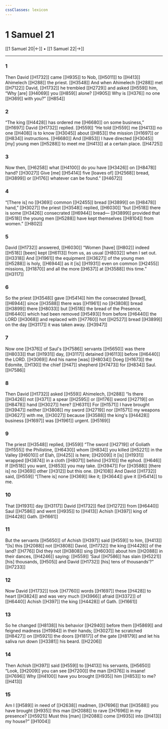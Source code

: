 ```yaml
---
cssClasses: lexicon
---
```


# 1 Samuel 21

[[1 Samuel 20|←]] • [[1 Samuel 22|→]]

---

### 1
Then David [[H1732]] came [[H935]] to Nob, [[H5011]] to [[H413]] Ahimelech [[H288]] the priest. [[H3548]] And when Ahimelech [[H288]] met [[H7122]] David, [[H1732]] he trembled [[H2729]] and asked [[H559]] him,  “Why [are] [[H4069]] you [[H859]] alone? [[H905]] Why is [[H376]] no one [[H369]] with you?” [[H854]]

### 2
“The king [[H4428]] has ordered me [[H6680]] on some business,” [[H1697]] David [[H1732]] replied. [[H559]] “He told [[H559]] me [[H413]] no one [[H408]] is to know [[H3045]] about [[H853]] the mission [[H1697]] or [[H834]] instructions. [[H6680]] And [[H853]] I have directed [[H3045]] [my] young men [[H5288]] to meet me [[H413]] at a certain place. [[H4725]]

### 3
Now then, [[H6258]] what [[H4100]] do you have [[H3426]] on [[H8478]] hand? [[H3027]] Give [me] [[H5414]] five [loaves of] [[H2568]] bread, [[H3899]] or [[H176]] whatever can be found.” [[H4672]]

### 4
“[There is] no [[H369]] common [[H2455]] bread [[H3899]] on [[H8478]] hand,” [[H3027]] the priest [[H3548]] replied, [[H6030]] “but [[H518]] there is some [[H3426]] consecrated [[H6944]] bread— [[H3899]] provided that [[H518]] the young men [[H5288]] have kept themselves [[H8104]] from women.” [[H802]]

### 5
David [[H1732]] answered, [[H6030]] “Women [have] [[H802]] indeed [[H518]] [been] kept [[H6113]] from us,  as usual [[H8032]] when I set out. [[H3318]] And [[H1961]] the equipment [[H3627]] of the young men [[H5288]] is holy, [[H6944]] as it [is] [[H1931]] even on common [[H2455]] missions, [[H1870]] and all the more [[H637]] at [[H3588]] this time.” [[H3117]]

### 6
So the priest [[H3548]] gave [[H5414]] him  the consecrated [bread], [[H6944]] since [[H3588]] there was [[H1961]] no [[H3808]] bread [[H3899]] there [[H8033]] but [[H518]] the bread of the Presence, [[H6440]] which had been removed [[H5493]] from before [[H6440]] the LORD [[H3068]] and replaced with [[H7760]] hot [[H2527]] bread [[H3899]] on the day [[H3117]] it was taken away. [[H3947]]

### 7
Now one [[H376]] of Saul's [[H7586]] servants [[H5650]] was there [[H8033]] that [[H1931]] day, [[H3117]] detained [[H6113]] before [[H6440]] the LORD. [[H3069]] And his name [was] [[H8034]] Doeg [[H1673]] the Edomite, [[H130]] the chief [[H47]] shepherd [[H7473]] for [[H834]] Saul. [[H7586]]

### 8
Then David [[H1732]] asked [[H559]] Ahimelech, [[H288]] “Is there [[H3426]] not [[H371]] a spear [[H2595]] or [[H176]] sword [[H2719]] on [[H8478]] hand [[H3027]] here? [[H6311]] For [[H1571]] I have brought [[H3947]] neither [[H3808]] my sword [[H2719]] nor [[H1571]] my weapons [[H3627]] with me, [[H3027]] because [[H3588]] the king's [[H4428]] business [[H1697]] was [[H1961]] urgent. [[H5169]]

### 9
The priest [[H3548]] replied, [[H559]] “The sword [[H2719]] of Goliath [[H1555]] the Philistine, [[H6430]] whom [[H834]] you killed [[H5221]] in the Valley [[H6010]] of Elah, [[H425]] is here; [[H2009]] it [is] [[H1931]] wrapped [[H3874]] in a cloth [[H8071]] behind [[H310]] the ephod. [[H646]] If [[H518]] you want, [[H853]] you may take. [[H3947]] For [[H3588]] [there is] no [[H369]] other [[H312]] but this one. [[H2108]] And David [[H1732]] said, [[H559]] “[There is] none [[H369]] like it; [[H3644]] give it [[H5414]] to me. 

### 10
That [[H1931]] day [[H3117]] David [[H1732]] fled [[H1272]] from [[H6440]] Saul [[H7586]] and went [[H935]] to [[H413]] Achish [[H397]] king of [[H4428]] Gath. [[H1661]]

### 11
But the servants [[H5650]] of Achish [[H397]] said [[H559]] to him, [[H413]] “[Is] this [[H2088]] not [[H3808]] David, [[H1732]] the king [[H4428]] of the land? [[H776]] Did they not [[H3808]] sing [[H6030]] about him [[H2088]] in their dances, [[H4246]] saying: [[H559]] ‘Saul [[H7586]] has slain [[H5221]] [his] thousands, [[H505]] and David [[H1732]] [his] tens of thousands’?” [[H7233]]

### 12
Now David [[H1732]] took [[H7760]] words [[H1697]] these [[H428]] to heart [[H3824]] and was very much [[H3966]] afraid [[H3372]] of [[H6440]] Achish [[H397]] the king [[H4428]] of Gath. [[H1661]]

### 13
So he changed [[H8138]] his behavior [[H2940]] before them [[H5869]] and feigned madness [[H1984]] in their hands; [[H3027]] he scratched [[H8427]] on [[H5921]] the doors [[H1817]] of the gate [[H8179]] and let his saliva run down [[H3381]] his beard. [[H2206]]

### 14
Then Achish [[H397]] said [[H559]] to [[H413]] his servants, [[H5650]] “Look, [[H2009]] you can see [[H7200]] the man [[H376]] is insane! [[H7696]] Why [[H4100]] have you brought [[H935]] him [[H853]] to me? [[H413]]

### 15
Am I [[H589]] in need of [[H2638]] madmen, [[H7696]] that [[H3588]] you have brought [[H935]] this man [[H2088]] to rave [[H7696]] in my presence? [[H5921]] Must this [man] [[H2088]] come [[H935]] into [[H413]] my house?” [[H1004]]

